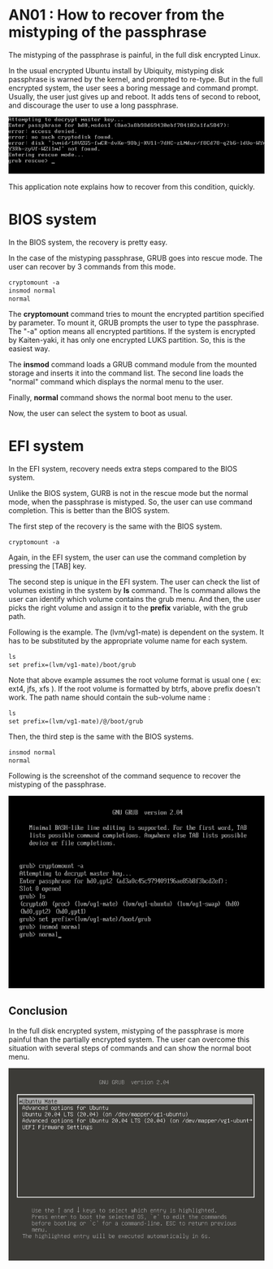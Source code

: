 # AN01 : How to recover from the mistyping of the passphrase
The mistyping of the passphrase is painful, in the full disk encrypted Linux. 

In the usual encrypted Ubuntu install by Ubiquity, mistyping disk passphrase is warned by the kernel, and prompted to re-type. But in the full encrypted system, the user sees a boring message and command prompt. Usually, the user just gives up and reboot. It adds tens of second to reboot, and discourage the user to use a long passphrase. 

![bios](../image/an01_bios.png)

This application note explains how to recover from this condition, quickly.  

# BIOS system
In the BIOS system, the recovery is pretty easy. 

In the case of the mistyping passphrase, GRUB goes into rescue mode. The user can recover by 3 commands from this mode. 

```
cryptomount -a
insmod normal
normal
```

The **cryptomount** command tries to mount the encrypted partition specified by parameter. To mount it, GRUB prompts the user to type the passphrase. The "-a" option means all encrypted partitions. If the system is encrypted by Kaiten-yaki, it has only one encrypted LUKS partition. So, this is the easiest way. 

The **insmod** command loads a GRUB command module from the mounted storage and inserts it into the command list. The second line loads the "normal" command which displays the normal menu to the user. 

Finally, **normal** command shows the normal boot menu to the user. 

Now, the user can select the system to boot as usual.

# EFI system
In the EFI system, recovery needs extra steps compared to the BIOS system. 

Unlike the BIOS system, GURB is not in the rescue mode but the normal mode, when the passphrase is mistyped. So, the user can use command completion. This is better than the BIOS system. 

The first step of the recovery is the same with the BIOS system. 
```
cryptomount -a
```
Again, in the EFI system, the user can use the command completion by pressing the [TAB] key. 

The second step is unique in the EFI system. The user can check the list of volumes existing in the system by **ls** command. The ls command allows the user can identify which volume contains the grub menu. And then, the user picks the right volume and assign it to the **prefix** variable, with the grub path. 

Following is the example. The (lvm/vg1-mate) is dependent on the system. It has to be substituted by the appropriate volume name for each system. 

```
ls
set prefix=(lvm/vg1-mate)/boot/grub
```
Note that above example assumes the root volume format is usual one ( ex: ext4, jfs, xfs ). If the root volume is formatted by btrfs, above prefix doesn't work. The path name should contain the sub-volume name :
```
ls
set prefix=(lvm/vg1-mate)/@/boot/grub
```

Then, the third step is the same with the BIOS systems. 

```
insmod normal
normal
```
Following is the screenshot of the command sequence to recover the mistyping of the passphrase. 

![bios](../image/an01_efi.png)

## Conclusion
In the full disk encrypted system, mistyping of the passphrase is more painful than the partially encrypted system. The user can overcome this situation with several steps of commands and can show the normal boot menu. 

![bios](../image/an01_normal.png)
